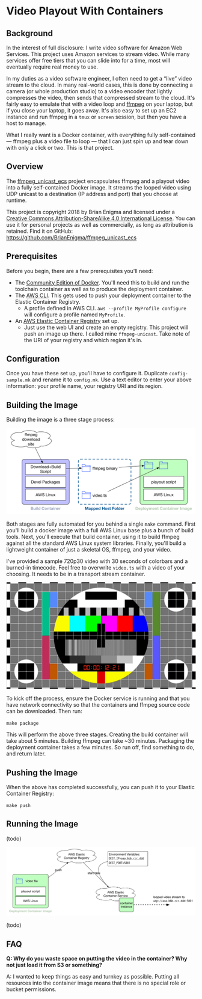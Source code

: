# Video Playout With Containers

## Background

In the interest of full disclosure: I write video software for Amazon Web Services. This project uses Amazon services to stream video. While many services offer free tiers that you can slide into for a time, most will eventually require real money to use.

In my duties as a video software engineer, I often need to get a “live” video stream to the cloud. In many real-world cases, this is done by connecting a camera (or whole production studio) to a video encoder that lightly compresses the video, then sends that compressed stream to the cloud. It's fairly easy to emulate that with a video loop and [ffmpeg](http://ffmpeg.org/) on your laptop, but if you close your laptop, it goes away. It's also easy to set up an EC2 instance and run ffmpeg in a `tmux` or `screen` session, but then you have a host to manage.

What I really want is a Docker container, with everything fully self-contained — ffmpeg plus a video file to loop — that I can just spin up and tear down with only a click or two. This is that project.

## Overview

The [ffmpeg_unicast_ecs](https://github.com/BrianEnigma/ffmpeg_unicast_ecs) project encapsulates ffmpeg and a playout video into a fully self-contained Docker image. It streams the looped video using UDP unicast to a destination (IP address and port) that you choose at runtime.

This project is copyright 2018 by Brian Enigma and licensed under a <a rel="license" href="http://creativecommons.org/licenses/by-sa/4.0/">Creative Commons Attribution-ShareAlike 4.0 International License</a>. You can use it for personal projects as well as commercially, as long as attribution is retained. Find it on GitHub: <https://github.com/BrianEnigma/ffmpeg_unicast_ecs>

## Prerequisites

Before you begin, there are a few prerequisites you'll need:

- The [Community Edition of Docker](https://www.docker.com/community-edition). You'll need this to build and run the toolchain container as well as to produce the deployment container.
- The [AWS CLI](https://aws.amazon.com/cli/). This gets used to push your deployment container to the Elastic Container Registry.
  - A profile defined in AWS CLI. `aws --profile MyProfile configure` will configure a profile named `MyProfile`.
- An [AWS Elastic Container Registry](https://aws.amazon.com/ecr/) set up.
  - Just use the web UI and create an empty registry. This project will push an image up there. I called mine `ffmpeg-unicast`. Take note of the URI of your registry and which region it's in.

## Configuration

Once you have these set up, you'll have to configure it. Duplicate `config-sample.mk` and rename it to `config.mk`. Use a text editor to enter your above information: your profile name, your registry URI and its region.

## Building the Image

Building the image is a three stage process:

![build process](images/build.png)

Both stages are fully automated for you behind a single `make` command. First you'll build a docker image with a full AWS Linux base plus a bunch of build tools. Next, you'll execute that build container, using it to build ffmpeg against all the standard AWS Linux system libraries. Finally, you'll build a lightweight container of just a skeletal OS, ffmpeg, and your video.

I've provided a sample 720p30 video with 30 seconds of colorbars and a burned-in timecode. Feel free to overwrite `video.ts` with a video of your choosing. It needs to be in a transport stream container.



![colorbars](images/colorbars.jpg)



To kick off the process, ensure the Docker service is running and that you have network connectivity so that the containers and ffmpeg source code can be downloaded. Then run:

`make package`

This will perform the above three stages. Creating the build container will take about 5 minutes. Building ffmpeg can take ~30 minutes. Packaging the deployment container takes a few minutes. So run off, find something to do, and return later.

## Pushing the Image

When the above has completed successfully, you can push it to your Elastic Container Registry:

`make push`

## Running the Image

(todo)

![deployment](images/deploy.png)

(todo)

## FAQ

**Q: Why do you waste space on putting the video in the container? Why not just load it from S3 or something?**

A: I wanted to keep things as easy and turnkey as possible. Putting all resources into the container image means that there is no special role or bucket permissions.